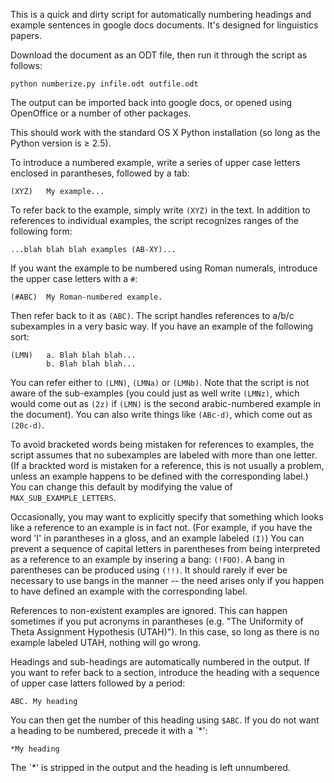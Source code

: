 This is a quick and dirty script for automatically numbering headings
and example sentences in google docs documents. It's designed for
linguistics papers.

Download the document as an ODT file, then run it through the script
as follows:

    python numberize.py infile.odt outfile.odt

The output can be imported back into google docs, or opened using
OpenOffice or a number of other packages.

This should work with the standard OS X Python installation (so long
as the Python version is ≥ 2.5).

To introduce a numbered example, write a series of upper case letters
enclosed in parantheses, followed by a tab:

    (XYZ)   My example...

To refer back to the example, simply write `(XYZ)` in the text. In
addition to references to individual examples, the script recognizes
ranges of the following form:

    ...blah blah blah examples (AB-XY)...

If you want the example to be numbered using Roman numerals, introduce
the upper case letters with a `#`:

    (#ABC)  My Roman-numbered example.

Then refer back to it as `(ABC)`. The script handles references to
a/b/c subexamples in a very basic way. If you have an example of the
following sort:

    (LMN)   a. Blah blah blah...
            b. Blah blah blah...

You can refer either to `(LMN)`, `(LMNa)` or `(LMNb)`. Note that the
script is not aware of the sub-examples (you could just as well write
`(LMNz)`, which would come out as `(2z)` if `(LMN)` is the second
arabic-numbered example in the document).
You can also write things like `(ABc-d)`, which come out as `(20c-d)`.

To avoid bracketed words being mistaken for references to examples,
the script assumes that no subexamples are labeled with more than one
letter. (If a brackted word is mistaken for a reference, this is not
usually a problem, unless an example happens to be defined with the
corresponding label.) You can change this default by modifying the
value of `MAX_SUB_EXAMPLE_LETTERS`.

Occasionally, you may want to explicitly specify that something which
looks like a reference to an example is in fact not. (For example, if
you have the word 'I' in parantheses in a gloss, and an example
labeled `(I)`) You can prevent a sequence of capital letters in
parentheses from being interpreted as a reference to an example by
insering a bang: `(!FOO)`. A bang in parentheses can be produced using
`(!!)`. It should rarely if ever be necessary to use bangs in the
manner -- the need arises only if you happen to have defined an
example with the corresponding label.

References to non-existent examples are ignored. This can happen
sometimes if you put acronyms in parantheses (e.g. "The Uniformity of
Theta Assignment Hypothesis (UTAH)").  In this case, so long as there
is no example labeled UTAH, nothing will go wrong.

Headings and sub-headings are automatically numbered in the output. If
you want to refer back to a section, introduce the heading with a
sequence of upper case latters followed by a period:

    ABC. My heading

You can then get the number of this heading using `$ABC`. If you do
not want a heading to be numbered, precede it with a `*':

    *My heading

The `*' is stripped in the output and the heading is left unnumbered.
